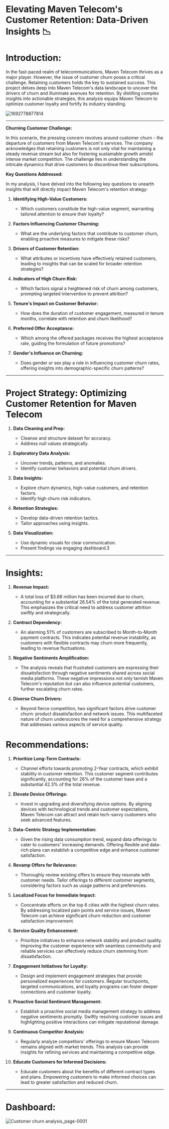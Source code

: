 # **Elevating Maven Telecom's Customer Retention: Data-Driven Insights** 📉
# **Introduction:**

In the fast-paced realm of telecommunications, Maven Telecom thrives as a major player. However, the issue of customer churn poses a critical challenge. Retaining customers holds the key to sustained success. This project delves deep into Maven Telecom's data landscape to uncover the drivers of churn and illuminate avenues for retention. By distilling complex insights into actionable strategies, this analysis equips Maven Telecom to optimize customer loyalty and fortify its industry standing.

![1692778877814](https://github.com/Azzi99/Customer_Churn_Analysis/assets/114465492/a44b8f9a-886d-458d-943a-83ced746a6c7)

---
**Churning Customer Challenge:**

In this scenario, the pressing concern revolves around customer churn - the departure of customers from Maven Telecom's services. The company acknowledges that retaining customers is not only vital for maintaining a steady revenue stream but also for fostering sustainable growth amidst intense market competition. The challenge lies in understanding the intricate dynamics that drive customers to discontinue their subscriptions.

**Key Questions Addressed:**

In my analysis, I have delved into the following key questions to unearth insights that will directly impact Maven Telecom's retention strategy:

1. **Identifying High-Value Customers:**
   - Which customers constitute the high-value segment, warranting tailored attention to ensure their loyalty?

2. **Factors Influencing Customer Churning:**
   - What are the underlying factors that contribute to customer churn, enabling proactive measures to mitigate these risks?

3. **Drivers of Customer Retention:**
   - What attributes or incentives have effectively retained customers, leading to insights that can be scaled for broader retention strategies?

4. **Indicators of High Churn Risk:**
   - Which factors signal a heightened risk of churn among customers, prompting targeted intervention to prevent attrition?

5. **Tenure's Impact on Customer Behavior:**
   - How does the duration of customer engagement, measured in tenure months, correlate with retention and churn likelihood?

6. **Preferred Offer Acceptance:**
   - Which among the offered packages receives the highest acceptance rate, guiding the formulation of future promotions?

7. **Gender's Influence on Churning:**
   - Does gender or sex play a role in influencing customer churn rates, offering insights into demographic-specific churn patterns?
     
-----
# **Project Strategy: Optimizing Customer Retention for Maven Telecom**

1. **Data Cleaning and Prep:**
   - Cleanse and structure dataset for accuracy.
   - Address null values strategically.

2. **Exploratory Data Analysis:**
   - Uncover trends, patterns, and anomalies.
   - Identify customer behaviors and potential churn drivers.

3. **Data Insights:**
   - Explore churn dynamics, high-value customers, and retention factors.
   - Identify high churn risk indicators.

4. **Retention Strategies:**
   - Develop data-driven retention tactics.
   - Tailor approaches using insights.

6. **Data Visualization:**
   - Use dynamic visuals for clear communication.
   - Present findings via engaging dashboard.3
---

# **Insights:**

1. **Revenue Impact:**
   - A total loss of $3.68 million has been incurred due to churn, accounting for a substantial 26.54% of the total generated revenue. This emphasizes the critical need to address customer attrition swiftly and strategically.

2. **Contract Dependency:**
   - An alarming 51% of customers are subscribed to Month-to-Month payment contracts. This indicates potential revenue instability, as customers with flexible contracts may churn more frequently, leading to revenue fluctuations.

3. **Negative Sentiments Amplification:**
   - The analysis reveals that frustrated customers are expressing their dissatisfaction through negative sentiments shared across social media platforms. These negative impressions not only tarnish Maven Telecom's reputation but can also influence potential customers, further escalating churn rates.

4. **Diverse Churn Drivers:**
   - Beyond fierce competition, two significant factors drive customer churn: product dissatisfaction and network issues. This multifaceted nature of churn underscores the need for a comprehensive strategy that addresses various aspects of service quality.

# **Recommendations:**

1. **Prioritize Long-Term Contracts:**
   - Channel efforts towards promoting 2-Year contracts, which exhibit stability in customer retention. This customer segment contributes significantly, accounting for 26% of the customer base and a substantial 42.3% of the total revenue.

2. **Elevate Device Offerings:**
   - Invest in upgrading and diversifying device options. By aligning devices with technological trends and customer expectations, Maven Telecom can attract and retain tech-savvy customers who seek advanced features.

3. **Data-Centric Strategy Implementation:**
   - Given the rising data consumption trend, expand data offerings to cater to customers' increasing demands. Offering flexible and data-rich plans can establish a competitive edge and enhance customer satisfaction.

4. **Revamp Offers for Relevance:**
   - Thoroughly review existing offers to ensure they resonate with customer needs. Tailor offerings to different customer segments, considering factors such as usage patterns and preferences.

5. **Localized Focus for Immediate Impact:**
   - Concentrate efforts on the top 6 cities with the highest churn rates. By addressing localized pain points and service issues, Maven Telecom can achieve significant churn reduction and customer satisfaction improvement.

6. **Service Quality Enhancement:**
   - Prioritize initiatives to enhance network stability and product quality. Improving the customer experience with seamless connectivity and reliable services can effectively reduce churn stemming from dissatisfaction.

7. **Engagement Initiatives for Loyalty:**
   - Design and implement engagement strategies that provide personalized experiences for customers. Regular touchpoints, targeted communications, and loyalty programs can foster deeper connections and customer loyalty.

8. **Proactive Social Sentiment Management:**
   - Establish a proactive social media management strategy to address negative sentiments promptly. Swiftly resolving customer issues and highlighting positive interactions can mitigate reputational damage.

9. **Continuous Competitor Analysis:**
   - Regularly analyze competitors' offerings to ensure Maven Telecom remains aligned with market trends. This analysis can provide insights for refining services and maintaining a competitive edge.

10. **Educate Customers for Informed Decisions:**
    - Educate customers about the benefits of different contract types and plans. Empowering customers to make informed choices can lead to greater satisfaction and reduced churn.
----
# **Dashboard:**


![Customer churn analysis_page-0001](https://github.com/Azzi99/Customer_Churn_Analysis/assets/114465492/81d0880e-d2ce-4d6d-a3d0-ecd27f16b9e2)

